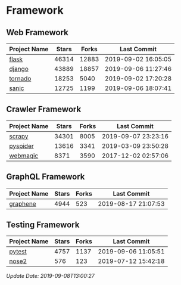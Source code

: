 # Framework

## Web Framework

| Project Name | Stars | Forks | Last Commit |
| ------------ | ----- | ----- | ----------- |
| [flask](https://github.com/pallets/flask) | 46314 | 12883 | 2019-09-02 16:05:05 |
| [django](https://github.com/django/django) | 43889 | 18857 | 2019-09-06 11:27:46 |
| [tornado](https://github.com/tornadoweb/tornado) | 18253 | 5040 | 2019-09-02 17:20:28 |
| [sanic](https://github.com/huge-success/sanic) | 12725 | 1199 | 2019-09-06 18:07:41 |

## Crawler Framework

| Project Name | Stars | Forks | Last Commit |
| ------------ | ----- | ----- | ----------- |
| [scrapy](https://github.com/scrapy/scrapy) | 34301 | 8005 | 2019-09-07 23:23:16 |
| [pyspider](https://github.com/binux/pyspider) | 13616 | 3341 | 2019-03-09 23:50:28 |
| [webmagic](https://github.com/code4craft/webmagic) | 8371 | 3590 | 2017-12-02 02:57:06 |

## GraphQL Framework

| Project Name | Stars | Forks | Last Commit |
| ------------ | ----- | ----- | ----------- |
| [graphene](https://github.com/graphql-python/graphene) | 4944 | 523 | 2019-08-17 21:07:53 |

## Testing Framework

| Project Name | Stars | Forks | Last Commit |
| ------------ | ----- | ----- | ----------- |
| [pytest](https://github.com/pytest-dev/pytest) | 4757 | 1137 | 2019-09-06 11:05:51 |
| [nose2](https://github.com/nose-devs/nose2) | 576 | 123 | 2019-07-12 15:42:18 |

*Update Date: 2019-09-08T13:00:27*